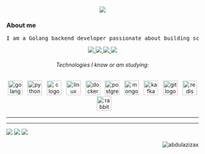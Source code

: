 <h1 align="center">
  <a href="https://git.io/typing-svg">
    <img src="https://readme-typing-svg.herokuapp.com/?lines=Assalomu+Alaykum!+👋;This+is+Abdulaziz👨‍💻&center=true&size=30">
  </a>
</h1>

### About me

<p align="justify">
  <pre>I am a Golang backend developer passionate about building scalable and efficient systems. I enjoy solving complex challenges through clean code and practical solutions in the backend architecture.</pre>
  <p align="center">
    <a href="https://www.linkedin.com/in/abdulazizax/" target="_blank" alt="Linkedin"> <img src="https://img.shields.io/badge/-Linkedin-0e76a8?style=for-the-badge&logo=Linkedin&logoColor=white&link=https://www.linkedin.com/in/abdulazizax" /> </a>
    <a href="https://www.instagram.com/abdulazizax11/" alt="Instagram"> <img src="https://img.shields.io/badge/-Instagram-DF0174?style=for-the-badge&logo=instagram&logoColor=white&link=https://www.instagram.com/doston_shernazarov_/"/> </a>
    <a href = "mailto:abdulazizax2001@gmail.com"> <img src="https://img.shields.io/badge/-Gmail-%23EA4335?style=for-the-badge&logo=gmail&logoColor=white" target="_blank"> </a>
    <a href="https://t.me/abdulazizax_blog"> <img src="https://img.shields.io/badge/Telegram-26A5E4.svg?style=for-the-badge&logo=Telegram&logoColor=white"> </a>
  </p>
  

</p>

<h6 align="center">Technologies I know or am studying:</h6>

###

<div align="center">
  <img src="https://skillicons.dev/icons?i=golang" height="38" alt="golang logo"  />
  <img width="5" />
  <img src="https://skillicons.dev/icons?i=py" height="38" alt="python logo"  />
  <img width="5" />
  <img src="https://skillicons.dev/icons?i=c" height="38" alt="c logo"  />
  <img width="5" />
  <img src="https://skillicons.dev/icons?i=linux" height="38" alt="linux logo"  />
  <img width="5" />
  <img src="https://skillicons.dev/icons?i=docker" height="38" alt="docker logo"  />
  <img width="5" />
  <img src="https://skillicons.dev/icons?i=postgres" height="38" alt="postgres logo"  />
  <img width="5" />
  <img src="https://skillicons.dev/icons?i=mongo" height="38" alt="mongo logo"  />
  <img width="5" />
  <img src="https://skillicons.dev/icons?i=kafka" height="38" alt="kafka logo"  />
  <img width="5" />
  <img src="https://cdn.jsdelivr.net/gh/devicons/devicon/icons/git/git-original.svg" height="38" alt="git logo"  />
  <img width="5" />
  <img src="https://skillicons.dev/icons?i=redis" height="38" alt="redis logo"  />
  <img width="5" />
  <img src="https://skillicons.dev/icons?i=rabbitmq" height="38" alt="rabbitmq logo"  />
</div>
<hr>


<hr>


![](http://github-profile-summary-cards.vercel.app/api/cards/profile-details?username=abdulazizax&theme=cobalt2)
![](http://github-profile-summary-cards.vercel.app/api/cards/repos-per-language?username=abdulazizax&theme=cobalt2) ![](http://github-profile-summary-cards.vercel.app/api/cards/most-commit-language?username=abdulazizax&theme=cobalt2)


<div>
  <img align="right" src="https://komarev.com/ghpvc/?username=abdulazizax&style=for-the-badge" alt="abdulazizax" />
</div>
